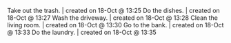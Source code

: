 Take out the trash. | created on 18-Oct @ 13:25
Do the dishes. | created on 18-Oct @ 13:27
Wash the driveway. | created on 18-Oct @ 13:28
Clean the living room. | created on 18-Oct @ 13:30
Go to the bank. | created on 18-Oct @ 13:33
Do the laundry. | created on 18-Oct @ 13:35
